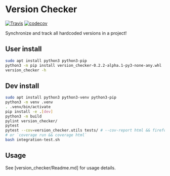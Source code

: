 # Version Checker

[![Travis](https://img.shields.io/travis/kmfarley11/version-checker/main.svg?logo=travis)](https://travis-ci.com/kmfarley11/version-checker)
[![codecov](https://codecov.io/gh/kmfarley11/version-checker/branch/main/graph/badge.svg?token=IG1MO377GJ)](https://codecov.io/gh/kmfarley11/version-checker)

Synchronize and track all hardcoded versions in a project!

## User install
```bash
sudo apt install python3 python3-pip
python3 -m pip install version_checker-0.2.2-alpha.1-py3-none-any.whl
version_checker -h
```

## Dev install
```bash
sudo apt install python3 python3-venv python3-pip
python3 -m venv .venv
. .venv/bin/activate
pip install -e .[dev]
python3 -m build
pylint version_checker/
pytest
pytest --cov=version_checker.utils tests/ # --cov-report html && firefox htmlcov/index.html
# or `coverage run && coverage html`
bash integration-test.sh
```

## Usage
See [version_checker/Readme.md] for usage details.
